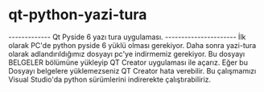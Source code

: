 # qt-python-yazi-tura
-------------  Qt Pyside 6 yazı tura uygulaması.  ----------------------
İlk olarak PC'de python pyside 6 yüklü olması gerekiyor. 
Daha sonra yazi-tura olarak adlandırıldığımız dosyayı pc'ye indirmemiz gerekiyor. 
Bu dosyayı BELGELER bölümüne yükleyip QT Creator uygulaması ile açarız. Eğer bu Dosyayı belgelere yüklemezseniz QT Creator hata verebilir. 
Bu çalışmamızı Visual Studio'da python sürümlerini indirerekte çalıştırabiliriz.
